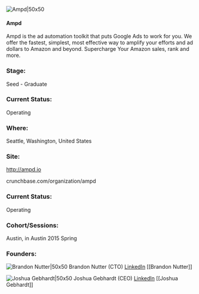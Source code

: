 

![Ampd|50x50](https://apimg.techstars.com/connect/images/image_files/5b9af41ec1a4b85b9e000004/original/icon-color-FB.jpg)

#### Ampd
Ampd is the ad automation toolkit that puts Google Ads to work for you. We offer the fastest, simplest, most effective way to amplify your efforts and ad dollars to Amazon and beyond. Supercharge Your Amazon sales, rank and more.

### Stage: 
Seed - Graduate 

### Current Status: 
Operating

### Where:
Seattle, Washington, United States

### Site:
http://ampd.io



crunchbase.com/organization/ampd

### Current Status: 
Operating

### Cohort/Sessions: 
Austin, in Austin 2015 Spring

### Founders: 

![Brandon Nutter|50x50](https://apimg.techstars.com/connect/images/image_files/555e4530883a9c0736000001/original/Brandon_Nutter.jpeg) Brandon Nutter (CTO) [LinkedIn](https://linkedin.com/in/brandonnutter) [[Brandon Nutter]]

![Joshua Gebhardt|50x50](https://apimg.techstars.com/connect/images/image_files/565253ada93e9ff1f3000007/original/JG_SquareHeadShot_HiRes-38.jpg) Joshua Gebhardt (CEO) [LinkedIn](https://linkedin.com/in/joshuagebhardt) [[Joshua Gebhardt]]


